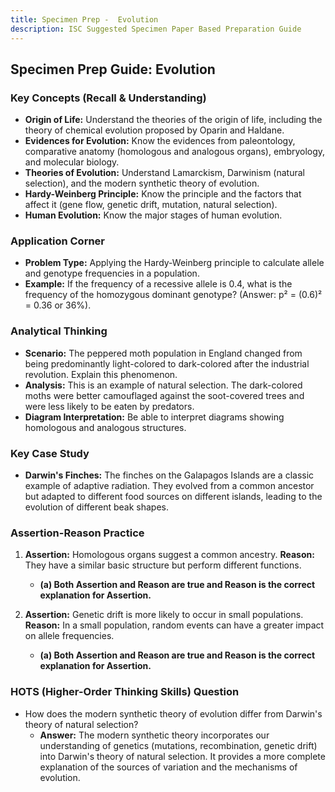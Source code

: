 ```yaml
---
title: Specimen Prep -  Evolution
description: ISC Suggested Specimen Paper Based Preparation Guide
---
```


## Specimen Prep Guide: Evolution

### Key Concepts (Recall & Understanding)

*   **Origin of Life:** Understand the theories of the origin of life, including the theory of chemical evolution proposed by Oparin and Haldane.
*   **Evidences for Evolution:** Know the evidences from paleontology, comparative anatomy (homologous and analogous organs), embryology, and molecular biology.
*   **Theories of Evolution:** Understand Lamarckism, Darwinism (natural selection), and the modern synthetic theory of evolution.
*   **Hardy-Weinberg Principle:** Know the principle and the factors that affect it (gene flow, genetic drift, mutation, natural selection).
*   **Human Evolution:** Know the major stages of human evolution.

### Application Corner

*   **Problem Type:** Applying the Hardy-Weinberg principle to calculate allele and genotype frequencies in a population.
*   **Example:** If the frequency of a recessive allele is 0.4, what is the frequency of the homozygous dominant genotype? (Answer: p² = (0.6)² = 0.36 or 36%).

### Analytical Thinking

*   **Scenario:** The peppered moth population in England changed from being predominantly light-colored to dark-colored after the industrial revolution. Explain this phenomenon.
*   **Analysis:** This is an example of natural selection. The dark-colored moths were better camouflaged against the soot-covered trees and were less likely to be eaten by predators.
*   **Diagram Interpretation:** Be able to interpret diagrams showing homologous and analogous structures.

### Key Case Study

*   **Darwin's Finches:** The finches on the Galapagos Islands are a classic example of adaptive radiation. They evolved from a common ancestor but adapted to different food sources on different islands, leading to the evolution of different beak shapes.

### Assertion-Reason Practice

1.  **Assertion:** Homologous organs suggest a common ancestry.
    **Reason:** They have a similar basic structure but perform different functions.
    *   **(a) Both Assertion and Reason are true and Reason is the correct explanation for Assertion.**

2.  **Assertion:** Genetic drift is more likely to occur in small populations.
    **Reason:** In a small population, random events can have a greater impact on allele frequencies.
    *   **(a) Both Assertion and Reason are true and Reason is the correct explanation for Assertion.**

### HOTS (Higher-Order Thinking Skills) Question

*   How does the modern synthetic theory of evolution differ from Darwin's theory of natural selection?
    *   **Answer:** The modern synthetic theory incorporates our understanding of genetics (mutations, recombination, genetic drift) into Darwin's theory of natural selection. It provides a more complete explanation of the sources of variation and the mechanisms of evolution.
